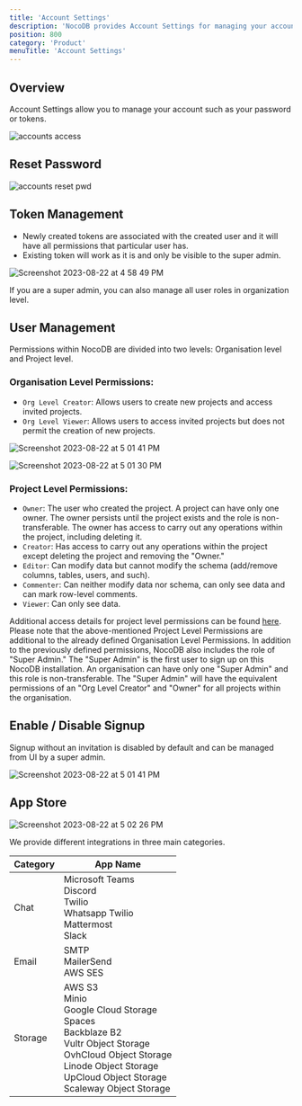 ```yaml
---
title: 'Account Settings'
description: 'NocoDB provides Account Settings for managing your account or more for super admin'
position: 800
category: 'Product'
menuTitle: 'Account Settings'
---
```


## Overview

Account Settings allow you to manage your account such as your password or tokens. 

![accounts access](https://github.com/nocodb/nocodb/assets/86527202/4f5e73a0-b4f7-47dc-9f2c-b6316e300bd5)


## Reset Password

![accounts reset pwd](https://github.com/nocodb/nocodb/assets/86527202/2817b902-c790-4e16-a1c6-6391a49fca30)


## Token Management

- Newly created tokens are associated with the created user and it will have all permissions that particular user has.
- Existing token will work as it is and only be visible to the super admin.

![Screenshot 2023-08-22 at 4 58 49 PM](https://github.com/nocodb/nocodb/assets/86527202/7513fa37-8427-49c9-96b6-632cb3b14d2d)


If you are a super admin, you can also manage all user roles in organization level. 

## User Management 

Permissions within NocoDB are divided into two levels: Organisation level and Project level.

### Organisation Level Permissions:
- `Org Level Creator`: Allows users to create new projects and access invited projects.
- `Org Level Viewer`: Allows users to access invited projects but does not permit the creation of new projects.

![Screenshot 2023-08-22 at 5 01 41 PM](https://github.com/nocodb/nocodb/assets/86527202/adf3610d-505d-44a2-9460-c33d23e89c66)
  
![Screenshot 2023-08-22 at 5 01 30 PM](https://github.com/nocodb/nocodb/assets/86527202/e32a5739-2b84-45c4-a1a2-d2823448eda7)


### Project Level Permissions:
- `Owner`: The user who created the project. A project can have only one owner. The owner persists until the project exists and the role is non-transferable. The owner has access to carry out any operations within the project, including deleting it.
- `Creator`: Has access to carry out any operations within the project except deleting the project and removing the "Owner."
- `Editor`: Can modify data but cannot modify the schema (add/remove columns, tables, users, and such).
- `Commenter`: Can neither modify data nor schema, can only see data and can mark row-level comments.
- `Viewer`: Can only see data.

Additional access details for project level permissions can be found [here](https://docs.nocodb.com/setup-and-usages/team-and-auth#advanced-options--configurations).
Please note that the above-mentioned Project Level Permissions are additional to the already defined Organisation Level Permissions.
In addition to the previously defined permissions, NocoDB also includes the role of "Super Admin." The "Super Admin" is the first user to sign up on this NocoDB installation. An organisation can have only one "Super Admin" and this role is non-transferable. The "Super Admin" will have the equivalent permissions of an "Org Level Creator" and "Owner" for all projects within the organisation.

## Enable / Disable Signup

Signup without an invitation is disabled by default and can be managed from UI by a super admin.

![Screenshot 2023-08-22 at 5 01 41 PM](https://github.com/nocodb/nocodb/assets/86527202/68ade5b3-5d5e-4d4b-8017-9990aeedfd34)


## App Store

![Screenshot 2023-08-22 at 5 02 26 PM](https://github.com/nocodb/nocodb/assets/86527202/e739a4b6-6ab6-4ee7-aac3-073d3aaf20ac)


We provide different integrations in three main categories.

| Category | App Name |
|---|---|
| Chat | Microsoft Teams <br/> Discord <br/> Twilio <br/> Whatsapp Twilio<br/> Mattermost<br/> Slack |
| Email | SMTP<br/> MailerSend<br/> AWS SES |
| Storage | AWS S3 <br/> Minio <br/> Google Cloud Storage <br/> Spaces <br/> Backblaze B2 <br/> Vultr Object Storage <br/> OvhCloud Object Storage <br/> Linode Object Storage <br/> UpCloud Object Storage <br/> Scaleway Object Storage |
